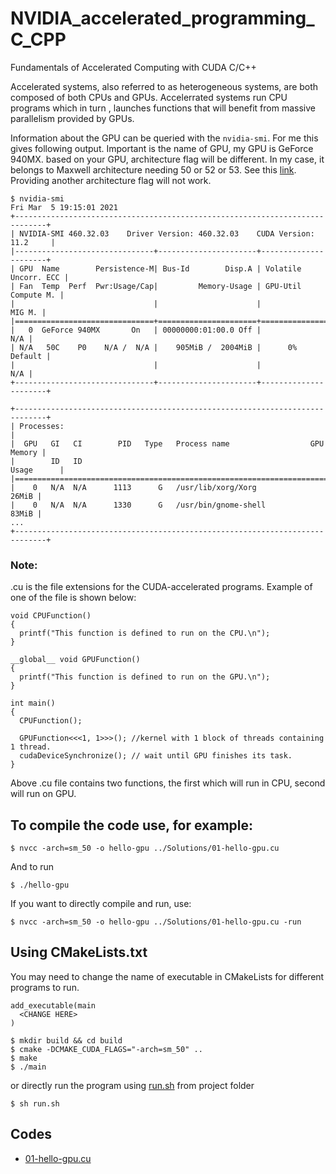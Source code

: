 # NVIDIA_accelerated_programming_C_CPP
Fundamentals of Accelerated Computing with CUDA C/C++

Accelerated systems, also referred to as heterogeneous systems, are both composed of both CPUs and GPUs. Accelerrated systems run CPU programs which in turn , launches functions that will benefit from massive parallelism provided by GPUs.

Information about  the GPU can be queried with the ```nvidia-smi```. For me this gives following output. Important is the name of GPU, my GPU is 
GeForce 940MX. based on your GPU, architecture flag will be different. In my case, it belongs to Maxwell architecture needing 50 or 52  or 53. See this [link](https://docs.nvidia.com/cuda/cuda-compiler-driver-nvcc/index.html#virtual-architecture-feature-list). Providing another architecture flag will not work.
```
$ nvidia-smi
Fri Mar  5 19:15:01 2021       
+-----------------------------------------------------------------------------+
| NVIDIA-SMI 460.32.03    Driver Version: 460.32.03    CUDA Version: 11.2     |
|-------------------------------+----------------------+----------------------+
| GPU  Name        Persistence-M| Bus-Id        Disp.A | Volatile Uncorr. ECC |
| Fan  Temp  Perf  Pwr:Usage/Cap|         Memory-Usage | GPU-Util  Compute M. |
|                               |                      |               MIG M. |
|===============================+======================+======================|
|   0  GeForce 940MX       On   | 00000000:01:00.0 Off |                  N/A |
| N/A   50C    P0    N/A /  N/A |    905MiB /  2004MiB |      0%      Default |
|                               |                      |                  N/A |
+-------------------------------+----------------------+----------------------+
                                                                               
+-----------------------------------------------------------------------------+
| Processes:                                                                  |
|  GPU   GI   CI        PID   Type   Process name                  GPU Memory |
|        ID   ID                                                   Usage      |
|=============================================================================|
|    0   N/A  N/A      1113      G   /usr/lib/xorg/Xorg                 26MiB |
|    0   N/A  N/A      1330      G   /usr/bin/gnome-shell               83MiB |
...
+-----------------------------------------------------------------------------+

```

### Note:
.cu is the file extensions for the CUDA-accelerated programs. Example of one of the file is shown below:

```
void CPUFunction()
{
  printf("This function is defined to run on the CPU.\n");
}

__global__ void GPUFunction()
{
  printf("This function is defined to run on the GPU.\n");
}

int main()
{
  CPUFunction();

  GPUFunction<<<1, 1>>>(); //kernel with 1 block of threads containing 1 thread. 
  cudaDeviceSynchronize(); // wait until GPU finishes its task.
}
```
Above .cu file contains two functions, the first which will run in CPU, second will run on GPU.

## To compile the code use, for example:
```
$ nvcc -arch=sm_50 -o hello-gpu ../Solutions/01-hello-gpu.cu
```
And to run
```
$ ./hello-gpu
```
If you want to directly compile and run, use:
```
$ nvcc -arch=sm_50 -o hello-gpu ../Solutions/01-hello-gpu.cu -run
```
## Using CMakeLists.txt
You may need to change the name of executable in CMakeLists for different programs to run.
```
add_executable(main
  <CHANGE HERE>
)
```
```
$ mkdir build && cd build
$ cmake -DCMAKE_CUDA_FLAGS="-arch=sm_50" ..
$ make
$ ./main
```
or directly run the program using [run.sh](./run.sh) from project folder
```
$ sh run.sh 
```

## Codes
- [01-hello-gpu.cu](./Solutions/01-hello-gpu.cu)
